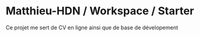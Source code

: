 # Matthieu-HDN / Workspace / Starter
Ce projet me sert de CV en ligne ainsi que de base de dévelopement
